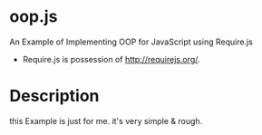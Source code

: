 oop.js
======

An Example of Implementing OOP for JavaScript using Require.js

* Require.js is possession of http://requirejs.org/.

Description
====
this Example is just for me.
it's very simple & rough.